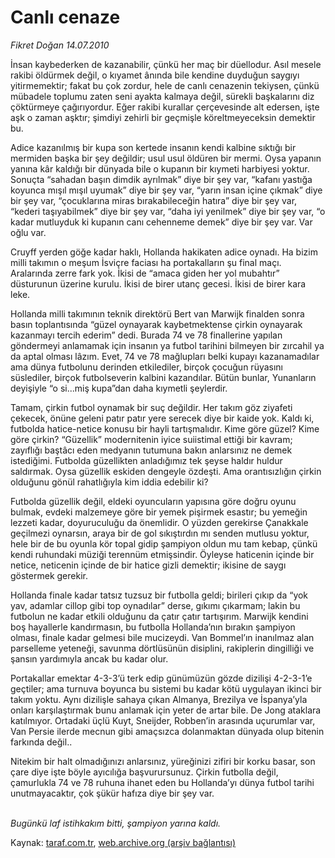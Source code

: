 # Canlı cenaze

*Fikret Doğan 14.07.2010*

<div class="yazi"><p>İnsan kaybederken de kazanabilir, çünkü her maç bir düellodur. Asıl mesele rakibi öldürmek değil, o kıyamet ânında bile kendine duyduğun saygıyı yitirmemektir; fakat bu çok zordur, hele de canlı cenazenin tekiysen, çünkü mübadele toplumu zaten seni ayakta kalmaya değil, sürekli başkalarını diz çöktürmeye çağırıyordur. Eğer rakibi kurallar çerçevesinde alt edersen, işte aşk o zaman aşktır; şimdiyi zehirli bir geçmişle köreltmeyeceksin demektir bu.</p>
<p>Adice kazanılmış bir kupa son kertede insanın kendi kalbine sıktığı bir mermiden başka bir şey değildir; usul usul öldüren bir mermi. Oysa yapanın yanına kâr kaldığı bir dünyada bile o kupanın bir kıymeti harbiyesi yoktur. Sonuçta “sahadan başın dimdik ayrılmak” diye bir şey var, “kafanı yastığa koyunca mışıl mışıl uyumak” diye bir şey var, “yarın insan içine çıkmak” diye bir şey var, “çocuklarına miras bırakabileceğin hatıra” diye bir şey var, “kederi taşıyabilmek” diye bir şey var, “daha iyi yenilmek” diye bir şey var, “o kadar mutluyduk ki kupanın canı cehenneme demek” diye bir şey var. Var oğlu var.</p>
<p>Cruyff yerden göğe kadar haklı, Hollanda hakikaten adice oynadı. Ha bizim milli takımın o meşum İsviçre faciası ha portakalların şu final maçı. Aralarında zerre fark yok. İkisi de “amaca giden her yol mubahtır” düsturunun üzerine kurulu. İkisi de birer utanç gecesi. İkisi de birer kara leke.</p>
<p>Hollanda milli takımının teknik direktörü Bert van Marwijk finalden sonra basın toplantısında “güzel oynayarak kaybetmektense çirkin oynayarak kazanmayı tercih ederim” dedi. Burada 74 ve 78 finallerine yapılan göndermeyi anlamamak için insanın ya futbol tarihini bilmeyen bir zırcahil ya da aptal olması lâzım. Evet, 74 ve 78 mağlupları belki kupayı kazanamadılar ama dünya futbolunu derinden etkilediler, birçok çocuğun rüyasını süslediler, birçok futbolseverin kalbini kazandılar. Bütün bunlar, Yunanların deyişiyle “o si...miş kupa”dan daha kıymetli şeylerdir.</p>
<p>Tamam, çirkin futbol oynamak bir suç değildir. Her takım göz ziyafeti çekecek, önüne geleni patır patır yere serecek diye bir kaide yok. Kaldı ki, futbolda hatice-netice konusu bir hayli tartışmalıdır. Kime göre güzel? Kime göre çirkin? “Güzellik” modernitenin iyice suiistimal ettiği bir kavram; zayıflığı baştâcı eden medyanın tutumuna bakın anlarsınız ne demek istediğimi. Futbolda güzellikten anladığımız tek şeyse haldır huldur saldırmak. Oysa güzellik eskiden dengeyle özdeşti. Ama orantısızlığın çirkin olduğunu gönül rahatlığıyla kim iddia edebilir ki?</p>
<p>Futbolda güzellik değil, eldeki oyuncuların yapısına göre doğru oyunu bulmak, evdeki malzemeye göre bir yemek pişirmek esastır; bu yemeğin lezzeti kadar, doyuruculuğu da önemlidir. O yüzden gerekirse Çanakkale geçilmezi oynarsın, araya bir de gol sıkıştırdın mı senden mutlusu yoktur, hele bir de bu oyunla kör topal gidip şampiyon oldun mu tam kebap, çünkü kendi ruhundaki müziği terennüm etmişsindir. Öyleyse haticenin içinde bir netice, neticenin içinde de bir hatice gizli demektir; ikisine de saygı göstermek gerekir.</p>
<p>Hollanda finale kadar tatsız tuzsuz bir futbolla geldi; birileri çıkıp da “yok yav, adamlar cillop gibi top oynadılar” derse, gıkımı çıkarmam; lakin bu futbolun ne kadar etkili olduğunu da çatır çatır tartışırım. Marwijk kendini boş hayallerle kandırmasın, bu futbolla Hollanda’nın bırakın şampiyon olması, finale kadar gelmesi bile mucizeydi. Van Bommel’ın inanılmaz alan parselleme yeteneği, savunma dörtlüsünün disiplini, rakiplerin dingilliği ve şansın yardımıyla ancak bu kadar olur.</p>
<p>Portakallar emektar 4-3-3’ü terk edip günümüzün gözde dizilişi 4-2-3-1’e geçtiler; ama turnuva boyunca bu sistemi bu kadar kötü uygulayan ikinci bir takım yoktu. Aynı dizilişle sahaya çıkan Almanya, Brezilya ve İspanya’yla onları karşılaştırmak bunu anlamak için yeter de artar bile. De Jong ataklara katılmıyor. Ortadaki üçlü Kuyt, Sneijder, Robben’in arasında uçurumlar var, Van Persie ilerde mecnun gibi amaçsızca dolanmaktan dünyada olup bitenin farkında değil..</p>
<p>Nitekim bir halt olmadığınızı anlarsınız, yüreğinizi zifiri bir korku basar, son çare diye işte böyle ayıcılığa başvurursunuz. Çirkin futbolla değil, çamurlukla 74 ve 78 ruhuna ihanet eden bu Hollanda’yı dünya futbol tarihi unutmayacaktır, çok şükür hafıza diye bir şey var.</p>
<p><i><br/>Bugünkü laf istihkakım bitti, şampiyon yarına kaldı.</i></p></div>

Kaynak: [taraf.com.tr](http://www.taraf.com.tr:80/fikret-dogan/makale-canli-cenaze.htm), [web.archive.org (arşiv bağlantısı)](http://web.archive.org/web/20100716203441/http://www.taraf.com.tr:80/fikret-dogan/makale-canli-cenaze.htm)
